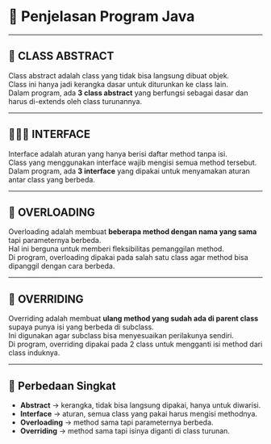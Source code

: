 # 📘 Penjelasan Program Java

---

## 🧩 CLASS ABSTRACT
Class abstract adalah class yang tidak bisa langsung dibuat objek.  
Class ini hanya jadi kerangka dasar untuk diturunkan ke class lain.  
Dalam program, ada **3 class abstract** yang berfungsi sebagai dasar dan harus di-extends oleh class turunannya.

---

## 💁🏻‍♀️ INTERFACE
Interface adalah aturan yang hanya berisi daftar method tanpa isi.  
Class yang menggunakan interface wajib mengisi semua method tersebut.  
Dalam program, ada **3 interface** yang dipakai untuk menyamakan aturan antar class yang berbeda.

---

## 🔄 OVERLOADING
Overloading adalah membuat **beberapa method dengan nama yang sama** tapi parameternya berbeda.  
Hal ini berguna untuk memberi fleksibilitas pemanggilan method.  
Di program, overloading dipakai pada salah satu class agar method bisa dipanggil dengan cara berbeda.

---

## 🔁 OVERRIDING
Overriding adalah membuat **ulang method yang sudah ada di parent class** supaya punya isi yang berbeda di subclass.  
Ini digunakan agar subclass bisa menyesuaikan perilakunya sendiri.  
Di program, overriding dipakai pada 2 class untuk mengganti isi method dari class induknya.

---

## 🔑 Perbedaan Singkat
- **Abstract** → kerangka, tidak bisa langsung dipakai, hanya untuk diwarisi.  
- **Interface** → aturan, semua class yang pakai harus mengisi methodnya.  
- **Overloading** → method sama tapi parameternya berbeda.  
- **Overriding** → method sama tapi isinya diganti di class turunan.  
